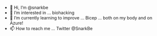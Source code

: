 - 👋 Hi, I’m @snarkbe
- 👀 I’m interested in ... biohacking
- 🌱 I’m currently learning to improve ... Bicep ... both on my body and on Azure! 
- 📫 How to reach me ... Twitter @SnarkBe

<!---
snarkbe/snarkbe is a ✨ special ✨ repository because its `README.md` (this file) appears on your GitHub profile.
You can click the Preview link to take a look at your changes.
--->
